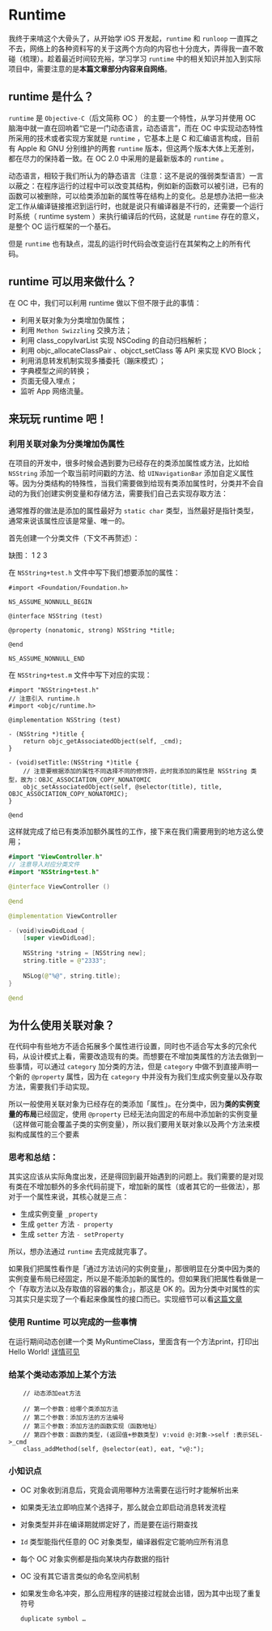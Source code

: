# Runtime
我终于来啃这个大骨头了，从开始学 iOS 开发起，`runtime` 和 `runloop` 一直挥之不去，网络上的各种资料写的关于这两个方向的内容也十分庞大，弄得我一直不敢碰（梳理）。趁着最近时间较充裕，学习学习 `runtime` 中的相关知识并加入到实际项目中，需要注意的是**本篇文章部分内容来自网络**。

## runtime 是什么？
`runtime` 是 `Objective-C`（后文简称 OC ） 的主要一个特性，从学习并使用 OC 脑海中就一直在回响着“它是一门动态语言，动态语言”，而在 OC 中实现动态特性所采用的技术或者实现方案就是 `runtime` ，它基本上是 C 和汇编语言构成，目前有 Apple 和 GNU 分别维护的两套 `runtime` 版本，但这两个版本大体上无差别，都在尽力的保持着一致。在 OC 2.0 中采用的是最新版本的 `runtime` 。

动态语言，相较于我们所认为的静态语言（注意：这不是说的强弱类型语言）一言以蔽之：在程序运行的过程中可以改变其结构，例如新的函数可以被引进，已有的函数可以被删除，可以给类添加新的属性等在结构上的变化。总是想办法把一些决定工作从编译链接推迟到运行时，也就是说只有编译器是不行的，还需要一个运行时系统（ runtime system ）来执行编译后的代码，这就是 `runtime` 存在的意义，是整个 OC 运行框架的一个基石。

但是 `runtime` 也有缺点，混乱的运行时代码会改变运行在其架构之上的所有代码。

## runtime 可以用来做什么？
在 OC 中，我们可以利用 runtime 做以下但不限于此的事情：
* 利用关联对象为分类增加伪属性；
* 利用 `Methon Swizzling` 交换方法；
* 利用 class_copyIvarList 实现 NSCoding 的自动归档解析；
* 利用 objc_allocateClassPair 、objcct_setClass 等 API 来实现 KVO Block；
* 利用消息转发机制实现多播委托（蹦床模式）；
* 字典模型之间的转换；
* 页面无侵入埋点；
* 监听 App 网络流量。

## 来玩玩 runtime 吧！
### 利用关联对象为分类增加伪属性
在项目的开发中，很多时候会遇到要为已经存在的类添加属性或方法，比如给 `NSString` 添加一个取当前时间戳的方法、给 `UINavigationBar` 添加自定义属性等。因为分类结构的特殊性，当我们需要做到给现有类添加属性时，分类并不会自动的为我们创建实例变量和存储方法，需要我们自己去实现存取方法：

通常推荐的做法是添加的属性最好为 `static char` 类型，当然最好是指针类型，通常来说该属性应该是常量、唯一的。

首先创建一个分类文件（下文不再赘述）：

缺图：
1 2 3 

在 `NSString+test.h` 文件中写下我们想要添加的属性：
```Objc
#import <Foundation/Foundation.h>

NS_ASSUME_NONNULL_BEGIN

@interface NSString (test)

@property (nonatomic, strong) NSString *title;

@end

NS_ASSUME_NONNULL_END
```

在 `NSString+test.m` 文件中写下对应的实现：
```Objc
#import "NSString+test.h"
// 注意引入 runtime.h
#import <objc/runtime.h>

@implementation NSString (test)

- (NSString *)title {
    return objc_getAssociatedObject(self, _cmd);
}

- (void)setTitle:(NSString *)title {
    // 注意要根据添加的属性不同选择不同的修饰符，此时我添加的属性是 NSString 类型，故为：OBJC_ASSOCIATION_COPY_NONATOMIC
    objc_setAssociatedObject(self, @selector(title), title, OBJC_ASSOCIATION_COPY_NONATOMIC);
}

@end
```

这样就完成了给已有类添加额外属性的工作，接下来在我们需要用到的地方这么使用；

```Swift
#import "ViewController.h"
// 注意导入对应分类文件
#import "NSString+test.h"

@interface ViewController ()

@end

@implementation ViewController

- (void)viewDidLoad {
    [super viewDidLoad];
    
    NSString *string = [NSString new];
    string.title = @"2333";
    
    NSLog(@"%@", string.title);
}

@end
```

## 为什么使用关联对象？
在代码中有些地方不适合拓展多个属性进行设置，同时也不适合写太多的冗余代码，从设计模式上看，需要改造现有的类。而想要在不增加类属性的方法去做到一些事情，可以通过 `category` 加分类的方法，但是 `category` 中做不到直接声明一个新的 `@property` 属性，因为在 `category` 中并没有为我们生成实例变量以及存取方法，需要我们手动实现。

所以一般使用关联对象为已经存在的类添加「属性」。在分类中，因为**类的实例变量的布局**已经固定，使用 `@property` 已经无法向固定的布局中添加新的实例变量（这样做可能会覆盖子类的实例变量），所以我们要用关联对象以及两个方法来模拟构成属性的三个要素

### 思考和总结：
其实这应该从实际角度出发，还是得回到最开始遇到的问题上。我们需要的是对现有类在不增加额外的多余代码前提下，增加新的属性（或者其它的一些做法），那对于一个属性来说，其核心就是三点：

* 生成实例变量 `_property`
* 生成 `getter` 方法 `- property`
* 生成 `setter` 方法 `- setProperty`

所以，想办法通过 `runtime` 去完成就完事了。

如果我们把属性看作是「通过方法访问的实例变量」，那很明显在分类中因为类的实例变量布局已经固定，所以是不能添加新的属性的。但如果我们把属性看做是一个「存取方法以及存取值的容器的集合」，那这是 OK 的。因为分类中对属性的实习其实只是实现了一个看起来像属性的接口而已。实现细节可以看[这篇文章](https://draveness.me/ao)

### 使用 Runtime 可以完成的一些事情
在运行期间动态创建一个类 MyRuntimeClass，里面含有一个方法print，打印出 Hello World! [详情可见](http://southpeak.github.io/2014/10/25/objective-c-runtime-1/)

### 给某个类动态添加上某个方法
```objc
    // 动态添加eat方法

    // 第一个参数：给哪个类添加方法
    // 第二个参数：添加方法的方法编号
    // 第三个参数：添加方法的函数实现（函数地址）
    // 第四个参数：函数的类型，(返回值+参数类型) v:void @:对象->self :表示SEL->_cmd
    class_addMethod(self, @selector(eat), eat, "v@:");
```

### 小知识点
* OC 对象收到消息后，究竟会调用哪种方法需要在运行时才能解析出来

* 如果类无法立即响应某个选择子，那么就会立即启动消息转发流程

* 对象类型并非在编译期就绑定好了，而是要在运行期查找

* `Id` 类型能指代任意的 OC 对象类型，编译器假定它能响应所有消息

* 每个 OC 对象实例都是指向某块内存数据的指针

* OC 没有其它语言类似的命名空间机制

* 如果发生命名冲突，那么应用程序的链接过程就会出错，因为其中出现了重复符号
	```shell
	duplicate symbol …
	```
